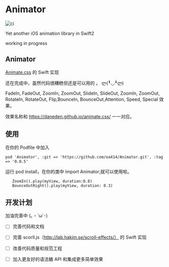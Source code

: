 # Animator

![ci](https://travis-ci.org/oa414/Animator.svg)

Yet another iOS animation library in Swift2

working in progress

## Animator

[Animate.css](https://daneden.github.io/animate.css/) 的 Swift 实现

还在完成中，虽然代码很糟糕但还是可以用的 。 ლ(╹◡╹ლ)

FadeIn, FadeOut, ZoomIn, ZoomOut, SlideIn, SlideOut, ZoomIn, ZoomOut, RotateIn, RotateOut, Flip,BounceIn, BounceOut,Attention, Speed, Special 效果。

效果名称和 https://daneden.github.io/animate.css/ 一一对应。

## 使用


在你的 Podfile 中加入

```
pod 'Animator', :git => 'https://github.com/oa414/Animator.git', :tag => '0.0.5'
```

运行 pod install，在你的类中 import Animator;就可以使用啦。


```
   ZoomIn().play(myView, duration:0.8)
   BounceOutRight().play(myView, duration: 0.3)
```

## 开发计划

加油完善中  (｡・`ω´･) 

- [ ] 完善代码和文档
- [ ] 完善 scorll.js（http://lab.hakim.se/scroll-effects/） 的 Swift 实现
- [ ] 改善代码质量和规范工程
- [ ] 加入更友好的语法糖 API 和集成更多简单效果






